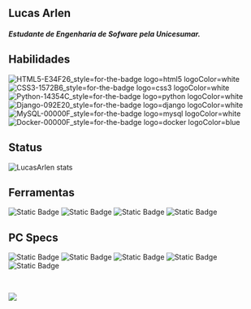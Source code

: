 ## Lucas Arlen
##### Estudante de Engenharia de Sofware pela Unicesumar. <br>

## Habilidades
![HTML5-E34F26_style=for-the-badge logo=html5 logoColor=white](https://github.com/LucasArlen/LucasArlen/assets/53398879/2cd42f9d-0214-4c51-a0cd-b26e607d1b50)
![CSS3-1572B6_style=for-the-badge logo=css3 logoColor=white](https://github.com/LucasArlen/LucasArlen/assets/53398879/54ffe536-7ae6-4cb0-8018-56ec5c126d21)
![Python-14354C_style=for-the-badge logo=python logoColor=white](https://github.com/LucasArlen/LucasArlen/assets/53398879/cbf8ab2a-8e47-435d-9815-0717936328d0)
![Django-092E20_style=for-the-badge logo=django logoColor=white](https://github.com/LucasArlen/LucasArlen/assets/53398879/0e3f81b5-1da3-435f-b5fd-a59e2b44b7cf)
![MySQL-00000F_style=for-the-badge logo=mysql logoColor=white](https://github.com/LucasArlen/LucasArlen/assets/53398879/89e24b3d-6256-4163-ae39-2050340cc10b)
![Docker-00000F_style=for-the-badge logo=docker logoColor=blue](https://github.com/LucasArlen/LucasArlen/assets/53398879/89e24b3d-6256-4163-ae39-2050340cc10b)

## Status
![LucasArlen stats](https://github-readme-stats.vercel.app/api?username=LucasArlen&show_icons=true&theme=radical) <br>

## Ferramentas
![Static Badge](https://img.shields.io/badge/Visual_Studio_Code-0078D4?style=for-the-badge&logo=visual%20studio%20code&logoColor=white)
![Static Badge](https://img.shields.io/badge/PyCharm-000000.svg?&style=for-the-badge&logo=PyCharm&logoColor=white)
![Static Badge](https://img.shields.io/badge/Linux-0078D6?style=for-the-badge&logo=linux&logoColor=white)
![Static Badge](https://img.shields.io/badge/Notion-000000?style=for-the-badge&logo=notion&logoColor=white)

## PC Specs
![Static Badge](https://img.shields.io/badge/AMD-Radeon_RX_6750_XT-ED1C24?style=for-the-badge&logo=amd&logoColor=white)
![Static Badge](https://img.shields.io/badge/AMD-Ryzen_7_5800X-ED1C24?style=for-the-badge&logo=amd&logoColor=white)
![Static Badge](https://img.shields.io/badge/Pop_OS-0078D6?style=for-the-badge&logo=linux&logoColor=white)
![Static Badge](https://img.shields.io/badge/Windows-11-0078D6?style=for-the-badge&logo=windows&logoColor=white)
![Static Badge](https://img.shields.io/badge/RAM-48GB-0078D6?style=for-the-badge)

<br>

![](https://38.media.tumblr.com/9cff938216133142406c9f61970acd2f/tumblr_njjcz1NLp51rnbw6mo1_540.gif)
